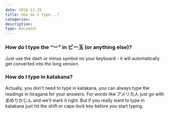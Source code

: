 ```yaml
---
date: 2018-11-25
title: How do I type...?
categories:
description:
type: Document
---
```

### How do I type the “ー” in ビー玉 (or anything else)?
Just use the dash or minus symbol on your keyboard - it will automatically get converted into the long version.

### How do I type in katakana?
Actually, you don’t need to type in katakana, you can always type the readings in hiragana for your answers. For words like アメリカ人 just go with あめりかじん and we’ll mark it right. But if you really want to type in katakana just hit the shift or caps-lock key before you start typing.
